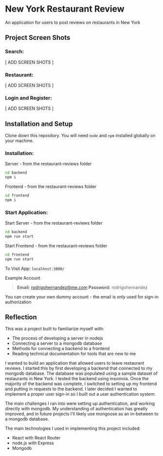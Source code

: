 # New York Restaurant Review

An application for users to post reviews on restaurants in New York

## Project Screen Shots

### Search:   

[ ADD SCREEN SHOTS ]

### Restaurant:

[ ADD SCREEN SHOTS ]

### Login and Register:

[ ADD SCREEN SHOTS ]


## Installation and Setup

Clone down this repository. You will need `node` and `npm` installed globally on your machine.  

### Installation:

Server - from the restaurant-reviews folder
```sh
cd backend
npm i
``` 

Frontend - from the restaurant-reviews folder
```sh
cd frontend
npm i
```

### Start Application:

Start Server - from the restaurant-reviews folder
```sh
cd backend
npm run start
```

Start Frontend - from the restaurant-reviews folder
```sh
cd frontend
npm run start
``` 

To Visit App:
`localhost:3000/`

Example Account
> **Email:** rodrigohernandez@me.com
> **Password:** rodrigohernandez

You can create your own dummy account - the email is only used for sign-in authorization 


## Reflection

This was a project built to familiarize myself with: 
  - The process of developing a server in nodejs 
  - Connecting a server to a mongodb database
  - Methods for connecting a backend to a frontend
  - Reading technical documentation for tools that are new to me

I wanted to build an application that allowed users to leave restaurant reviews. I started this by first developing a backend that connected to my mongodb database. The database was populated using a sample dataset of restaurants in New York. I tested the backend using insomnia. Once the majority of the backend was complete, I switched to setting up my frontend and putting in requests to the backend. I later decided I wanted to implement a proper user sign-in so I built out a user authentication system.  

The main challenges I ran into were setting up authentication, and working directly with mongodb. My understanding of authentication has greatly improved, and in future projects I'll likely use mongoose as an in-between to a mongodb database.

The main technologies I used in implementing this project included:
  - React with React Router
  - node.js with Express
  - Mongodb